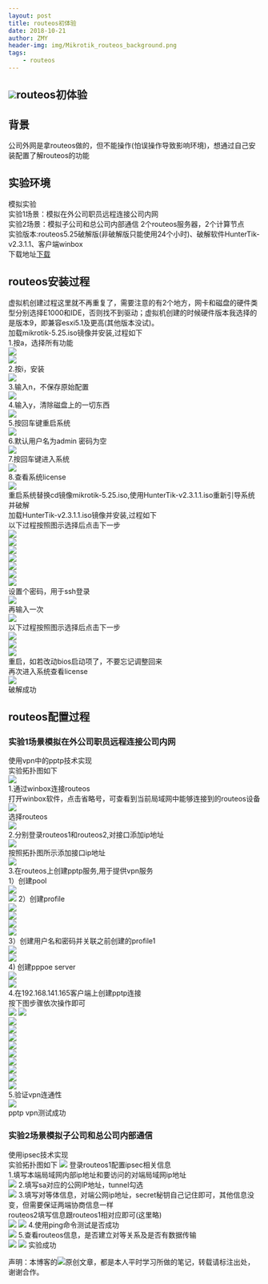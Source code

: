```yaml
---
layout: post
title: routeos初体验
date: 2018-10-21
author: ZMY
header-img: img/Mikrotik_routeos_background.png
tags:
    - routeos 
---
```


## <img class="original" src='https://raw.githubusercontent.com/276622709/276622709.github.io/master/img/original.png'>routeos初体验
## 背景
公司外网是拿routeos做的，但不能操作(怕误操作导致影响环境)，想通过自己安装配置了解routeos的功能
## 实验环境
模拟实验  
实验1场景：模拟在外公司职员远程连接公司内网  
实验2场景：模拟子公司和总公司内部通信 
2个routeos服务器，2个计算节点     
实验版本:routeos5.25破解版(非破解版只能使用24个小时)、破解软件HunterTik-v2.3.1.1、客户端winbox     
下载地址[下载](https://pan.baidu.com/s/1uliZ9rkV17TpR0u_hcMf2A) 
 
## routeos安装过程
虚拟机创建过程这里就不再重复了，需要注意的有2个地方，网卡和磁盘的硬件类型分别选择E1000和IDE，否则找不到驱动；虚拟机创建的时候硬件版本我选择的是版本9，即兼容esxi5.1及更高(其他版本没试)。  
加载mikrotik-5.25.iso镜像并安装,过程如下  
1.按a，选择所有功能  
![](https://raw.githubusercontent.com/276622709/276622709.github.io/master/img/routeos/routeos_install_1.png)  
![](https://raw.githubusercontent.com/276622709/276622709.github.io/master/img/routeos/routeos_install_2.png)  
2.按i，安装  
![](https://raw.githubusercontent.com/276622709/276622709.github.io/master/img/routeos/routeos_install_3.png)  
3.输入n，不保存原始配置  
![](https://raw.githubusercontent.com/276622709/276622709.github.io/master/img/routeos/routeos_install_4.png)  
4.输入y，清除磁盘上的一切东西  
![](https://raw.githubusercontent.com/276622709/276622709.github.io/master/img/routeos/routeos_install_5.png)  
5.按回车键重启系统  
![](https://raw.githubusercontent.com/276622709/276622709.github.io/master/img/routeos/routeos_install_6.png)  
6.默认用户名为admin 密码为空  
![](https://raw.githubusercontent.com/276622709/276622709.github.io/master/img/routeos/routeos_install_7.png)  
7.按回车键进入系统  
![](https://raw.githubusercontent.com/276622709/276622709.github.io/master/img/routeos/routeos_install_8.png)    
8.查看系统license  
![](https://raw.githubusercontent.com/276622709/276622709.github.io/master/img/routeos/routeos_install_9.png)    
重启系统替换cd镜像mikrotik-5.25.iso,使用HunterTik-v2.3.1.1.iso重新引导系统并破解  
加载HunterTik-v2.3.1.1.iso镜像并安装,过程如下  
以下过程按照图示选择后点击下一步  
![](https://raw.githubusercontent.com/276622709/276622709.github.io/master/img/routeos/huntertik_install_1.png)  
![](https://raw.githubusercontent.com/276622709/276622709.github.io/master/img/routeos/huntertik_install_2.png)  
![](https://raw.githubusercontent.com/276622709/276622709.github.io/master/img/routeos/huntertik_install_3.png)  
![](https://raw.githubusercontent.com/276622709/276622709.github.io/master/img/routeos/huntertik_install_4.png)  
![](https://raw.githubusercontent.com/276622709/276622709.github.io/master/img/routeos/huntertik_install_5.png)  
![](https://raw.githubusercontent.com/276622709/276622709.github.io/master/img/routeos/huntertik_install_6.png)  
![](https://raw.githubusercontent.com/276622709/276622709.github.io/master/img/routeos/huntertik_install_7.png)  
设置个密码，用于ssh登录  
![](https://raw.githubusercontent.com/276622709/276622709.github.io/master/img/routeos/huntertik_install_8.png)  
再输入一次  
![](https://raw.githubusercontent.com/276622709/276622709.github.io/master/img/routeos/huntertik_install_9.png)  
以下过程按照图示选择后点击下一步  
![](https://raw.githubusercontent.com/276622709/276622709.github.io/master/img/routeos/huntertik_install_10.png)  
![](https://raw.githubusercontent.com/276622709/276622709.github.io/master/img/routeos/huntertik_install_11.png)  
![](https://raw.githubusercontent.com/276622709/276622709.github.io/master/img/routeos/huntertik_install_12.png)  
重启，如若改动bios启动项了，不要忘记调整回来  
再次进入系统查看license  
![](https://raw.githubusercontent.com/276622709/276622709.github.io/master/img/routeos/huntertik_install_13.png)  
破解成功  
## routeos配置过程
### 实验1场景模拟在外公司职员远程连接公司内网  
使用vpn中的pptp技术实现  
实验拓扑图如下  
![](https://raw.githubusercontent.com/276622709/276622709.github.io/master/img/routeos/pptp/pptp_topology.png)  
1.通过winbox连接routeos  
打开winbox软件，点击省略号，可查看到当前局域网中能够连接到的routeos设备    
![](https://raw.githubusercontent.com/276622709/276622709.github.io/master/img/routeos/pptp/pptp_login_1.png)  
选择routeos  
![](https://raw.githubusercontent.com/276622709/276622709.github.io/master/img/routeos/pptp/pptp_login_2.png)  
2.分别登录routeos1和routeos2,对接口添加ip地址    
![](https://raw.githubusercontent.com/276622709/276622709.github.io/master/img/routeos/pptp/pptp_add_interface_ip_1.png)  
按照拓扑图所示添加接口ip地址   
![](https://raw.githubusercontent.com/276622709/276622709.github.io/master/img/routeos/pptp/pptp_add_interface_ip_2.png)  
3.在routeos上创建pptp服务,用于提供vpn服务    
1）创建pool  
![](https://raw.githubusercontent.com/276622709/276622709.github.io/master/img/routeos/pptp/pptp_profile_1.png)  
![](https://raw.githubusercontent.com/276622709/276622709.github.io/master/img/routeos/pptp/pptp_profile_2.png) 
2）创建profile  
![](https://raw.githubusercontent.com/276622709/276622709.github.io/master/img/routeos/pptp/pptp_profile_3.png)  
![](https://raw.githubusercontent.com/276622709/276622709.github.io/master/img/routeos/pptp/pptp_profile_4.png)  
![](https://raw.githubusercontent.com/276622709/276622709.github.io/master/img/routeos/pptp/pptp_profile_5.png)  
![](https://raw.githubusercontent.com/276622709/276622709.github.io/master/img/routeos/pptp/pptp_profile_6.png)  
3）创建用户名和密码并关联之前创建的profile1    
![](https://raw.githubusercontent.com/276622709/276622709.github.io/master/img/routeos/pptp/pptp_profile_7.png)  
![](https://raw.githubusercontent.com/276622709/276622709.github.io/master/img/routeos/pptp/pptp_profile_8.png)  
4) 创建pppoe server  
![](https://raw.githubusercontent.com/276622709/276622709.github.io/master/img/routeos/pptp/pptp_profile_9.png)  
![](https://raw.githubusercontent.com/276622709/276622709.github.io/master/img/routeos/pptp/pptp_profile_10.png)  
4.在192.168.141.165客户端上创建pptp连接  
按下图步骤依次操作即可  
![](https://raw.githubusercontent.com/276622709/276622709.github.io/master/img/routeos/pptp/pptp_client_1.png) 
![](https://raw.githubusercontent.com/276622709/276622709.github.io/master/img/routeos/pptp/pptp_client_2.png)  
![](https://raw.githubusercontent.com/276622709/276622709.github.io/master/img/routeos/pptp/pptp_client_3.png)  
![](https://raw.githubusercontent.com/276622709/276622709.github.io/master/img/routeos/pptp/pptp_client_4.png)  
![](https://raw.githubusercontent.com/276622709/276622709.github.io/master/img/routeos/pptp/pptp_client_5.png)  
![](https://raw.githubusercontent.com/276622709/276622709.github.io/master/img/routeos/pptp/pptp_client_6.png)  
![](https://raw.githubusercontent.com/276622709/276622709.github.io/master/img/routeos/pptp/pptp_client_7.png)  
![](https://raw.githubusercontent.com/276622709/276622709.github.io/master/img/routeos/pptp/pptp_client_8.png)  
![](https://raw.githubusercontent.com/276622709/276622709.github.io/master/img/routeos/pptp/pptp_client_9.png)  
![](https://raw.githubusercontent.com/276622709/276622709.github.io/master/img/routeos/pptp/pptp_client_10.png)  
![](https://raw.githubusercontent.com/276622709/276622709.github.io/master/img/routeos/pptp/pptp_client_11.png)  
5.验证vpn连通性  
![](https://raw.githubusercontent.com/276622709/276622709.github.io/master/img/routeos/pptp/pptp_client_12.png)  
pptp vpn测试成功  
### 实验2场景模拟子公司和总公司内部通信
使用ipsec技术实现  
实验拓扑图如下
![](https://raw.githubusercontent.com/276622709/276622709.github.io/master/img/routeos/ipsec/ipsec_topology.png)
登录routeos1配置ipsec相关信息  
1.填写本端局域网内部ip地址和要访问的对端局域网ip地址  
![](https://raw.githubusercontent.com/276622709/276622709.github.io/master/img/routeos/ipsec/ipsec_profile1.png)
2.填写sa对应的公网IP地址，tunnel勾选  
![](https://raw.githubusercontent.com/276622709/276622709.github.io/master/img/routeos/ipsec/ipsec_profile2.png)
3.填写对等体信息，对端公网ip地址，secret秘钥自己记住即可，其他信息没变，但需要保证两端协商信息一样  
routeos2填写信息跟routeos1相对应即可(这里略)  
![](https://raw.githubusercontent.com/276622709/276622709.github.io/master/img/routeos/ipsec/ipsec_profile3.png)
![](https://raw.githubusercontent.com/276622709/276622709.github.io/master/img/routeos/ipsec/ipsec_profile4.png)
4.使用ping命令测试是否成功    
![](https://raw.githubusercontent.com/276622709/276622709.github.io/master/img/routeos/ipsec/ipsec_profile5.png)
5.查看routeos信息，是否建立对等关系及是否有数据传输  
![](https://raw.githubusercontent.com/276622709/276622709.github.io/master/img/routeos/ipsec/ipsec_profile6.png)
![](https://raw.githubusercontent.com/276622709/276622709.github.io/master/img/routeos/ipsec/ipsec_profile7.png)
实验成功


声明：本博客的<img class="original" src='https://raw.githubusercontent.com/276622709/276622709.github.io/master/img/original.png'>原创文章，都是本人平时学习所做的笔记，转载请标注出处，谢谢合作。

